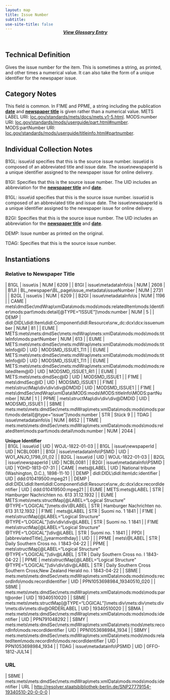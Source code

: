 ```yaml
---
layout: map
title: Issue Number
subtitle:  
use-site-title: false
---
```


<h4 style="text-align:center;font-style:italic;margin-top:-20px;margin-bottom:50px;"><a href="../../glossary/issue-number">View Glossary Entry</a></h4>

## Technical Definition

Gives the issue number for the item. This is sometimes a string, as
printed, and other times a numerical value. It can also take the form of
a unique identifier for the newspaper issue.

## Category Notes

This field is common. In F1ME and PPME, a string including the
publication [**date**](../date) and [**newspaper title**](../newspaper-title) is given rather than a
numerical value. METS LABEL URI: <a href="https://www.loc.gov/standards/mets/docs/mets.v1-5.html">loc.gov/standards/mets/docs/mets.v1-5.html</a>. MODS:number URI: <a href="https://www.loc.gov/standards/mods/userguide/part.html#number">loc.gov/standards/mods/userguide/part.html#number</a>. MODS:partNumber URI: <a href="https://www.loc.gov/standards/mods/userguide/titleinfo.html#partnumber">loc.gov/standards/mods/userguide/titleinfo.html#partnumber</a>. 

## Individual Collection Notes

B1GL: issue\\id specifies that this is the source issue number.
issue\\id is composed of an abbreviated title and issue date. The
issue\\newspaperId is a unique identifier assigned to the newspaper
issue for online delivery.

B1GI: Specifies that this is the source issue number. The UID includes
an abbreviation for the [**newspaper title**](../newspaper-title) and [**date**](../date).

B1GL: issue\\id specifies that this is the source issue number.
issue\\id is composed of an abbreviated title and issue date. The
issue\\newspaperId is a unique identifier assigned to the newspaper
issue for online delivery.

B2GI: Specifies that this is the source issue number. The UID includes
an abbreviation for the [**newspaper title**](../newspaper-title) and [**date**](../date).

DEMP: Issue number as printed on the original.

TDAG: Specifies that this is the source issue number.

## Instantiations

### **Relative to Newspaper Title**  

| B1GL  |  issue\\is  | NUM | 6209  |
| B1GI  |  issue\\metadataInfo\\is  | NUM | 2608  |
| B1JI  |  BL\_newspaper\\BL\_page\\issue\_metadata\\issueNumber  | NUM | 2731  |
| B2GL  |  issue\\is  | NUM | 6209  |
| B2GI  |  issue\\metadataInfo\\is  | NUM | 1196  |
| CAME  |  mets\\dmdSec\\mdWrap\\xmlData\\mods:mods\\mods:relatedItem\\mods:Identifier\\mods:part\\mods:detail\[@TYPE=“ISSUE”\]\\mods:number | NUM | 5  |
| DEMP  |  didl:DIDL\\didl:Item\\didl:Component\\didl:Resource\\srw\_dc:dcx\\dcx:issuenumber  | NUM | 81  |
| EUME  |  METS:mets\\mets:dmdSec\\mets:mdWrap\\mets:xmlData\\mods:mods\\mods:titleInfo\\mods:partNumber  | NUM | 613  |
| EUME  |  METS:mets\\mets:dmdSec\\mets:mdWrap\\mets:xmlData\\mods:mods\\mods:titleInfo@ID  | UID | MODSMD\_ISSUE1\_TI1 |
| EUME  |  METS:mets\\mets:dmdSec\\mets:mdWrap\\mets:xmlData\\mods:mods\\mods:titleInfo@ID  | UID | MODSMD\_ISSUE1\_TI1 |
| EUME  |  METS:mets\\mets:dmdSec\\mets:mdWrap\\mets:xmlData\\mods:mods\\mods:relatedItem@ID  | UID | MODSMD\_ISSUE1\_RI1 |
| EUME  |  METS:mets\\mets:dmdSec@ID  | UID | MODSMD\_ISSUE1  |
| F1ME  |  mets\\dmdSec@ID  | UID | MODSMD\_ISSUE1  |
| F1ME  |  mets\\structMap\\div\\div\\div@DMDID  | UID | MODSMD\_ISSUE1  |
| F1ME  |  mets\\dmdSec\\mdWrap\\xmlData\\MODS:mods\\MODS:titleInfo\\MODS:partNumber  | NUM | 1  |
| PPME  |  mets\\structMap\\div\\div\\div@DMDID  | UID | MODSMD\_ISSUE1  |
| SBME  |  mets:mets\\mets:dmdSec\\mets:mdWrap\\mets:xmlData\\mods:mods\\mods:part\\mods:detail\[@type=“issue”\]\\mods:number  | STR | Stück 9  |
| TDAG  |  issue\\metadatainfo\\is  | NUM | 8652  |
| TRME  |  mets:mets\\mets:dmdSec\\mets:mdWrap\\mets:xmlData\\mods:mods\\mods:relatedItem\\mods:part\\mods:detail\\mods:number  | NUM | 2044  |

**Unique Identifier**  
| B1GL  |  issue\\id  | UID | WOJL-1822-01-03  |
| B1GL  |  issue\\newspaperId  | UID | NCBL0081  |
| B1GI  |  issue\\metadataInfo\\PSMID  | UID | WO1\_ANJO\_1798\_01\_02  |
| B2GL  |  issue\\id  | UID | WOJL-1822-01-03  |
| B2GL  |  issue\\newspaperId  | UID | NCBL0081  |
| B2GI  |  issue\\metadataInfo\\PSMID  | UID | YOHD-1813-07-31  |
| CAME  |  mets@LABEL  | UID | National tribune (Washington, D.C.), 1898-11-10  |
| DEMP  |  didl:DIDL\\didl:Item\\dc:identifier  | UID | ddd:010419500:mpeg21  |
| DEMP  |  didl:DIDL\\didl:Item\\didl:Component\\didl:Resource\\srw\_dc:dcx\\dcx:recordIdentifier  | UID | ddd:010419500:mpeg21  |
| EUME  |  METS:mets@LABEL  | STR | Hamburger Nachrichten no. 613 31.12.1932  |
| EUME  |  METS:mets\\mets:structMap\[@LABEL=“Logical Structure” @TYPE=“LOGICAL”\]\\mets:div\\@LABEL  | STR | Hamburger Nachrichten no. 613 31.12.1932  |
| F1ME  |  mets@LABEL  | STR | Suomi no. 1 1841  |
| F1ME  |  mets\\structMap\[@LABEL=“Logical Structure” @TYPE=“LOGICAL”\]\\div\\div\\div@LABEL  | STR | Suomi no. 1 1841  |
| F1ME mets\\structMap\[@LABEL=“Logical Structure” @TYPE=“LOGICAL”\]\\div@LABEL  | STR | Suomi no. 1 1841  |
| PPDI  |  \[abbreviatedTitle\]\_\[yearmonthday\]  | UID |  |
| PPME  |  mets\\@LABEL  | STR | Daily Southern Cross no. I 1843-04-22  |
| PPME  |  mets\\structMap\[@LABEL=“Logical Structure” @TYPE=“LOGICAL”\]\\div@LABEL  | STR | Daily Southern Cross no. I 1843-04-22  |
| PPME  |  mets\\structMap\[@LABEL=“Logical Structure” @TYPE=“LOGICAL”\]\\div\\div\\div@LABEL  | STR | Daily Southern Cross Southern Cross;New Zealand Herald no. I 1843-04-22 |
| SBME  |  mets:mets\\mets:dmdSec\\mets:mdWrap\\mets:xmlData\\mods:mods\\mods:recordInfo\\mods:recordIdentifier  | UID | PPN1053698984\_19340510\_020  |
| SBME  |  mets:mets\\mets:dmdSec\\mets:mdWrap\\mets:xmlData\\mods:mods\\mods:part@order  | UID | 19340510020  |
| SBME  |  mets:mets\\mets:structMap\[@TYPE=“LOGICAL”\]\\mets:div\\mets:div\\mets:div\\mets:div\\mets:div@ORDERLABEL  | UID | 19340510020  |
| SBMA  |  mets:mets\\mets:dmdSec\\mets:mdWrap\\mets:xmlData\\mods:mods\\mods:identifier  | UID | PPN791048292  |
| SBMY  |  mets:mets\\mets:dmdSec\\mets:mdWrap\\mets:xmlData\\mets:mods\\mets:recordInfo\\mods:recordIdentifier  | UID | PPN1053698984\_1934  |
| SBMY  |  mets:mets\\mets:dmdSec\\mets:mdWrap\\mets:xmlData\\mets:mods\\mods:relatedItem\\mods:recordInfo\\mods:recordIdentifier | UID | PPN1053698984\_1934  |
| TDAG  |  issue\\metadatainfo\\PSMID  | UID | 0FFO-1812-JUL14  |

### **URL**  

| SBME  |  mets:mets\\mets:dmdSec\\mets:mdWrap\\mets:xmlData\\mods:mods\\mods:identifier | URL | http://resolver.staatsbibliothek-berlin.de/SNP27779154-19340510-20-0-0-0 |
